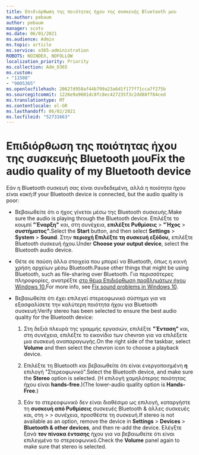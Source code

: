 ```yaml
---
title: Επιδιόρθωση της ποιότητας ήχου της συσκευής Bluetooth μου
ms.author: pebaum
author: pebaum
manager: scotv
ms.date: 06/01/2021
ms.audience: Admin
ms.topic: article
ms.service: o365-administration
ROBOTS: NOINDEX, NOFOLLOW
localization_priority: Priority
ms.collection: Adm_O365
ms.custom:
- "11508"
- "9005365"
ms.openlocfilehash: 20627d950af44b799a23a6d1f177f71cca7f275b
ms.sourcegitcommit: 1226e9a9601dc8fc8ec427235f3c2dd88ff84ced
ms.translationtype: MT
ms.contentlocale: el-GR
ms.lasthandoff: 06/02/2021
ms.locfileid: "52731663"
---
```

# <a name="fix-the-audio-quality-of-my-bluetooth-device"></a><span data-ttu-id="a70ad-102">Επιδιόρθωση της ποιότητας ήχου της συσκευής Bluetooth μου</span><span class="sxs-lookup"><span data-stu-id="a70ad-102">Fix the audio quality of my Bluetooth device</span></span>

<span data-ttu-id="a70ad-103">Εάν η Bluetooth συσκευή σας είναι συνδεδεμένη, αλλά η ποιότητα ήχου είναι κακή:</span><span class="sxs-lookup"><span data-stu-id="a70ad-103">If your Bluetooth device is connected, but the audio quality is poor:</span></span>

- <span data-ttu-id="a70ad-104">Βεβαιωθείτε ότι ο ήχος γίνεται μέσω της Bluetooth συσκευής.</span><span class="sxs-lookup"><span data-stu-id="a70ad-104">Make sure the audio is playing through the Bluetooth device.</span></span> <span data-ttu-id="a70ad-105">Επιλέξτε το κουμπί **"Έναρξη"** και, στη συνέχεια, **επιλέξτε Ρυθμίσεις**  >  **"Ήχος**  >  **συστήματος".**</span><span class="sxs-lookup"><span data-stu-id="a70ad-105">Select the **Start** button, and then select **Settings** > **System** > **Sound**.</span></span> <span data-ttu-id="a70ad-106">Στην **περιοχή Επιλέξτε τη συσκευή εξόδου,** επιλέξτε Bluetooth συσκευή ήχου.</span><span class="sxs-lookup"><span data-stu-id="a70ad-106">Under **Choose your output device**, select the Bluetooth audio device.</span></span>

- <span data-ttu-id="a70ad-107">Θέτε σε παύση άλλα στοιχεία που μπορεί να Bluetooth, όπως η κοινή χρήση αρχείων μέσω Bluetooth.</span><span class="sxs-lookup"><span data-stu-id="a70ad-107">Pause other things that might be using Bluetooth, such as file-sharing over Bluetooth.</span></span> <span data-ttu-id="a70ad-108">Για περισσότερες πληροφορίες, ανατρέξτε [στο θέμα Επιδιόρθωση προβλημάτων ήχου Windows 10.](https://support.microsoft.com/en-us/help/4026994)</span><span class="sxs-lookup"><span data-stu-id="a70ad-108">For more info, see [Fix sound problems in Windows 10](https://support.microsoft.com/en-us/help/4026994).</span></span>

- <span data-ttu-id="a70ad-109">Βεβαιωθείτε ότι έχει επιλεγεί στερεοφωνικό σύστημα για να εξασφαλίσετε την καλύτερη ποιότητα ήχου για Bluetooth συσκευή:</span><span class="sxs-lookup"><span data-stu-id="a70ad-109">Verify stereo has been selected to ensure the best audio quality for the Bluetooth device:</span></span>
    1. <span data-ttu-id="a70ad-110">Στη δεξιά πλευρά της γραμμής εργασιών, επιλέξτε **"Ένταση"** και, στη συνέχεια, επιλέξτε το εικονίδιο των chevron για να επιλέξετε μια συσκευή αναπαραγωγής.</span><span class="sxs-lookup"><span data-stu-id="a70ad-110">On the right side of the taskbar, select **Volume** and then select the chevron icon to choose a playback device.</span></span>

    1. <span data-ttu-id="a70ad-111">Επιλέξτε τη Bluetooth και βεβαιωθείτε ότι είναι ενεργοποιημένη **η** επιλογή "Στερεοφωνικό".</span><span class="sxs-lookup"><span data-stu-id="a70ad-111">Select the Bluetooth device, and make sure the **Stereo** option is selected.</span></span> <span data-ttu-id="a70ad-112">(Η επιλογή χαμηλότερης ποιότητας ήχου είναι **hands-free**.)</span><span class="sxs-lookup"><span data-stu-id="a70ad-112">(The lower-audio quality option is **Hands-Free**.)</span></span>

    1. <span data-ttu-id="a70ad-113">Εάν το στερεοφωνικό δεν είναι διαθέσιμο ως επιλογή, καταργήστε τη **συσκευή από Ρυθμίσεις** συσκευές Bluetooth & άλλες συσκευές και, στη  >    >  συνέχεια, προσθέστε τη συσκευή.</span><span class="sxs-lookup"><span data-stu-id="a70ad-113">If stereo is not available as an option, remove the device in **Settings** > **Devices** > **Bluetooth & other devices**, and then re-add the device.</span></span> <span data-ttu-id="a70ad-114">Ελέγξτε ξανά **τον πίνακα έντασης** ήχου για να βεβαιωθείτε ότι είναι επιλεγμένο το στερεοφωνικό.</span><span class="sxs-lookup"><span data-stu-id="a70ad-114">Check the **Volume** panel again to make sure that stereo is selected.</span></span>

